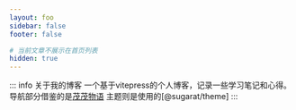 ```yaml
---
layout: foo
sidebar: false
footer: false

# 当前文章不展示在首页列表
hidden: true
---
```


::: info 关于我的博客
一个基于vitepress的个人博客，记录一些学习笔记和心得。
导航部分借鉴的是[茂茂物语](https://fe-nav.netlify.app/nav/)
主题则是使用的[@sugarat/theme]
:::
